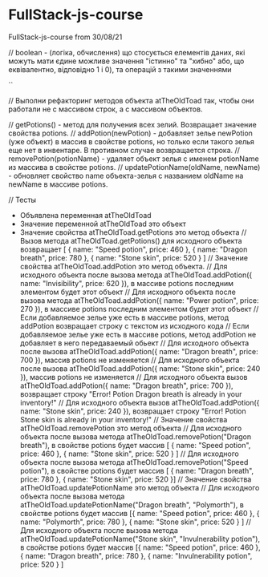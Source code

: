 # FullStack-js-course
FullStack-js-course from 30/08/21

// boolean -  (логіка, обчислення) що стосується елементів даних, які можуть мати єдине можливе значення "істинно" та "хибно"
                                    або, що еквівалентно, відповідно 1 і 0), та операцій з такими значеннями
       
``

// Выполни рефакторинг методов объекта atTheOldToad так, чтобы они работали не с массивом строк, а с массивом объектов.

// getPotions() - метод для получения всех зелий. Возвращает значение свойства potions.
// addPotion(newPotion) - добавляет зелье newPotion (уже объект) в массив в свойстве potions, но только если такого зелья еще нет в инвентаре. В противном случае возвращается строка.
// removePotion(potionName) - удаляет объект зелья с именем potionName из массива в свойстве potions.
// updatePotionName(oldName, newName) - обновляет свойство name объекта-зелья с названием oldName на newName в массиве potions.

// Тесты
+ Объявлена переменная atTheOldToad
+ Значение переменной atTheOldToad это объект
+ Значение свойства atTheOldToad.getPotions это метод объекта
// Вызов метода atTheOldToad.getPotions() для исходного объекта возвращает [ { name: "Speed potion", price: 460 }, { name: "Dragon breath", price: 780 }, { name: "Stone skin", price: 520 } ]
// Значение свойства atTheOldToad.addPotion это метод объекта.
// Для исходного объекта после вызова метода atTheOldToad.addPotion({ name: "Invisibility", price: 620 }), в массиве potions последним элементом будет этот объект
// Для исходного объекта после вызова метода atTheOldToad.addPotion({ name: "Power potion", price: 270 }), в массиве potions последним элементом будет этот объект
// Если добавляемое зелье уже есть в массиве potions, метод addPotion возвращает строку с текстом из исходного кода
// Если добавляемое зелье уже есть в массиве potions, метод addPotion не добавляет в него передаваемый обьект
// Для исходного объекта после вызова atTheOldToad.addPotion({ name: "Dragon breath", price: 700 }), массив potions не изменяется
// Для исходного объекта после вызова atTheOldToad.addPotion({ name: "Stone skin", price: 240 }), массив potions не изменяется
// Для исходного объекта вызов atTheOldToad.addPotion({ name: "Dragon breath", price: 700 }), возвращает строку "Error! Potion Dragon breath is already in your inventory!"
// Для исходного объекта вызов atTheOldToad.addPotion({ name: "Stone skin", price: 240 }), возвращает строку "Error! Potion Stone skin is already in your inventory!"
// Значение свойства atTheOldToad.removePotion это метод объекта
// Для исходного объекта после вызова метода atTheOldToad.removePotion("Dragon breath"), в свойстве potions будет массив [ { name: "Speed potion", price: 460 }, { name: "Stone skin", price: 520 } ]
// Для исходного объекта после вызова метода atTheOldToad.removePotion("Speed potion"), в свойстве potions будет массив [ { name: "Dragon breath", price: 780 }, { name: "Stone skin", price: 520 }]
// Значение свойства atTheOldToad.updatePotionName это метод объекта
// Для исходного объекта после вызова метода atTheOldToad.updatePotionName("Dragon breath", "Polymorth"), в свойстве potions будет массив [{ name: "Speed potion", price: 460 }, { name: "Polymorth", price: 780 }, { name: "Stone skin", price: 520 } ]
// Для исходного объекта после вызова метода atTheOldToad.updatePotionName("Stone skin", "Invulnerability potion"), в свойстве potions будет массив [{ name: "Speed potion", price: 460 }, { name: "Dragon breath", price: 780 }, { name: "Invulnerability potion", price: 520 } ]